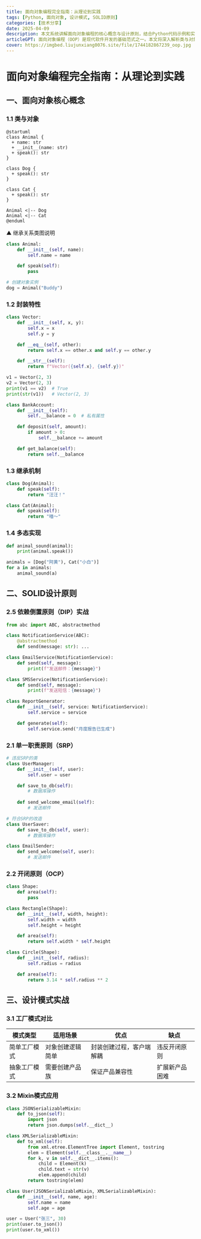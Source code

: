 ```yaml
---
title: 面向对象编程完全指南：从理论到实践
tags: [Python, 面向对象, 设计模式, SOLID原则]
categories: [技术分享]
date: 2025-04-09
description: 本文系统讲解面向对象编程的核心概念与设计原则，结合Python代码示例和实际应用场景，帮助开发者掌握OOP编程范式。
articleGPT: 面向对象编程（OOP）是现代软件开发的基础范式之一。本文将深入解析类与对象、继承与多态等核心概念，详解SOLID设计原则，并通过Python代码示例和实际设计模式案例演示OOP的最佳实践。
cover: https://imgbed.liujunxiang0076.site/file/1744182867239_oop.jpg
---
```


# 面向对象编程完全指南：从理论到实践

## 一、面向对象核心概念

### 1.1 类与对象

```plantuml
@startuml
class Animal {
  + name: str
  + __init__(name: str)
  + speak(): str
}

class Dog {
  + speak(): str
}

class Cat {
  + speak(): str
}

Animal <|-- Dog
Animal <|-- Cat
@enduml
```

▲ 继承关系类图说明
```python
class Animal:
    def __init__(self, name):
        self.name = name

    def speak(self):
        pass

# 创建对象实例
dog = Animal("Buddy")
```

### 1.2 封装特性

```python
class Vector:
    def __init__(self, x, y):
        self.x = x
        self.y = y

    def __eq__(self, other):
        return self.x == other.x and self.y == other.y

    def __str__(self):
        return f"Vector({self.x}, {self.y})"

v1 = Vector(2, 3)
v2 = Vector(2, 3)
print(v1 == v2)  # True
print(str(v1))   # Vector(2, 3)
```
```python
class BankAccount:
    def __init__(self):
        self.__balance = 0  # 私有属性

    def deposit(self, amount):
        if amount > 0:
            self.__balance += amount

    def get_balance(self):
        return self.__balance
```

### 1.3 继承机制
```python
class Dog(Animal):
    def speak(self):
        return "汪汪！"

class Cat(Animal):
    def speak(self):
        return "喵～"
```

### 1.4 多态实现
```python
def animal_sound(animal):
    print(animal.speak())

animals = [Dog("阿黄"), Cat("小白")]
for a in animals:
    animal_sound(a)
```

## 二、SOLID设计原则

### 2.5 依赖倒置原则（DIP）实战
```python
from abc import ABC, abstractmethod

class NotificationService(ABC):
    @abstractmethod
    def send(message: str): ...

class EmailService(NotificationService):
    def send(self, message):
        print(f"发送邮件：{message}")

class SMSService(NotificationService):
    def send(self, message):
        print(f"发送短信：{message}")

class ReportGenerator:
    def __init__(self, service: NotificationService):
        self.service = service

    def generate(self):
        self.service.send("月度报告已生成")
```

### 2.1 单一职责原则（SRP）
```python
# 违反SRP的类
class UserManager:
    def __init__(self, user):
        self.user = user

    def save_to_db(self):
        # 数据库操作
    
    def send_welcome_email(self):
        # 发送邮件

# 符合SRP的改造
class UserSaver:
    def save_to_db(self, user):
        # 数据库操作

class EmailSender:
    def send_welcome(self, user):
        # 发送邮件
```

### 2.2 开闭原则（OCP）
```python
class Shape:
    def area(self):
        pass

class Rectangle(Shape):
    def __init__(self, width, height):
        self.width = width
        self.height = height

    def area(self):
        return self.width * self.height

class Circle(Shape):
    def __init__(self, radius):
        self.radius = radius

    def area(self):
        return 3.14 * self.radius ** 2
```

## 三、设计模式实战

### 3.1 工厂模式对比

| 模式类型        | 适用场景                          | 优点                    | 缺点                |
|----------------|---------------------------------|------------------------|--------------------|
| 简单工厂模式    | 对象创建逻辑简单                 | 封装创建过程，客户端解耦 | 违反开闭原则        |
| 抽象工厂模式    | 需要创建产品族                   | 保证产品兼容性          | 扩展新产品困难      |

### 3.2 Mixin模式应用
```python
class JSONSerializableMixin:
    def to_json(self):
        import json
        return json.dumps(self.__dict__)

class XMLSerializableMixin:
    def to_xml(self):
        from xml.etree.ElementTree import Element, tostring
        elem = Element(self.__class__.__name__)
        for k, v in self.__dict__.items():
            child = Element(k)
            child.text = str(v)
            elem.append(child)
        return tostring(elem)

class User(JSONSerializableMixin, XMLSerializableMixin):
    def __init__(self, name, age):
        self.name = name
        self.age = age

user = User("张三", 30)
print(user.to_json())
print(user.to_xml())
```

